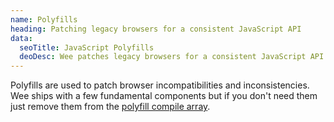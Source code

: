 ```yaml
---
name: Polyfills
heading: Patching legacy browsers for a consistent JavaScript API
data:
  seoTitle: JavaScript Polyfills
  deoDesc: Wee patches legacy browsers for a consistent JavaScript API by using a collection of polyfills to support HTML5, ES5, placeholders, SVGs, and more.
---
```


Polyfills are used to patch browser incompatibilities and inconsistencies. Wee ships with a few fundamental components but if you don't need them just remove them from the [polyfill compile array](/build/config#project).
